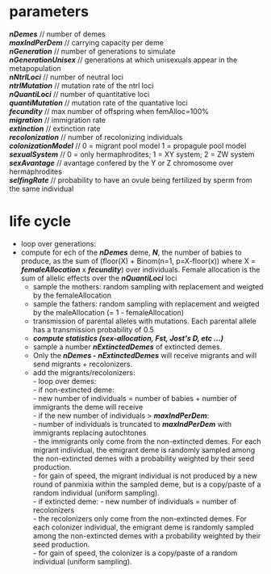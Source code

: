 # parameters  
***nDemes*** // number of demes  
***maxIndPerDem*** // carrying capacity per deme  
***nGeneration*** // number of generations to simulate  
***nGenerationUnisex***	// generations at which unisexuals appear in the metapopulation  
***nNtrlLoci*** // number of neutral loci  
***ntrlMutation*** // mutation rate of the ntrl loci  
***nQuantiLoci*** // number of quantitative loci  
***quantiMutation*** // mutation rate of the quantative loci  
***fecundity*** // max number of offspring when femAlloc=100%  
***migration*** // immigration rate  
***extinction*** // extinction rate  
***recolonization*** // number of recolonizing individuals  
***colonizationModel*** // 0 = migrant pool model 1 = propagule pool model  
***sexualSystem*** // 0 = only hermaphrodites; 1 = XY system; 2 = ZW system  
***sexAvantage*** // avantage confered by the Y or Z chromosome over hermaphrodites  
***selfingRate*** // probability to have an ovule being fertilized by sperm from the same individual  
  
# life cycle  
  - loop over generations:  
  - compute for ech of the ***nDemes*** deme, ***N***, the number of babies to produce, as the sum of (floor(X) + Binom(n=1, p=X-floor(x)) where X = ***femaleAllocation*** x ***fecundity***) over individuals. Female allocation is the sum of allelic effects over the ***nQuantiLoci*** loci  
    * sample the mothers:  random sampling with replacement and weigted by the femaleAllocation  
    * sample the fathers: random sampling with replacement and weigted by the maleAllocation (= 1 - femaleAllocation)  
    * transmission of parental alleles with mutations. Each parental allele has a transmission probability of 0.5  
    * __***compute statistics (sex-allocation, Fst, Jost's D, etc ...)***__
    * sample a number ***nExtinctedDemes*** of extincted demes.  
    * Only the ***nDemes - nExtinctedDemes*** will receive migrants and will send migrants + recolonizers.  
    * add the migrants/recolonizers:  
            - loop over demes:  
                   - if non-extincted deme:  
                          - new number of individuals = number of babies + number of immigrants the deme will receive  
                          - if the new number of individuals > ***maxIndPerDem***:  
                                 - number of individuals is truncated to ***maxIndPerDem*** with immigrants replacing autochtones  
                          - the immigrants only come from the non-extincted demes. For each migrant individual, the emigrant deme is randomly sampled among the non-extincted demes with a probability weighted by their seed production.  
                          - for gain of speed, the migrant individual is not produced by a new round of panmixia within the sampled deme, but is a copy/paste of a random individual (uniform sampling).  
                   - if extincted deme:
                          - new number of individuals = number of recolonizers  
                          - the recolonizers only come from the non-extincted demes. For each colonizer individual, the emigrant deme is randomly sampled among the non-extincted demes with a probability weighted by their seed production.  
                          - for gain of speed, the colonizer is a copy/paste of a random individual (uniform sampling).  

